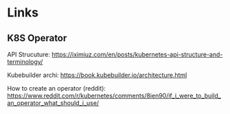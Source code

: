 # Links

## K8S Operator

API Strucuture: https://iximiuz.com/en/posts/kubernetes-api-structure-and-terminology/

Kubebuilder archi: https://book.kubebuilder.io/architecture.html

How to create an operator (reddit): https://www.reddit.com/r/kubernetes/comments/8ien90/if_i_were_to_build_an_operator_what_should_i_use/

